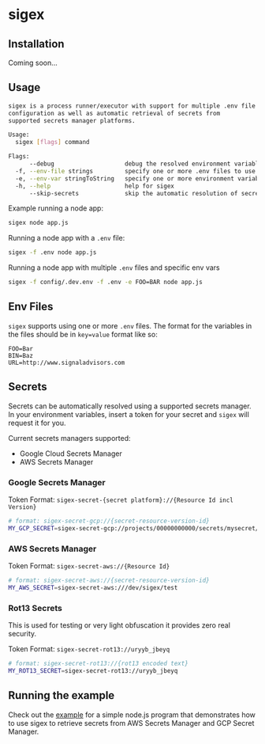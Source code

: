 # sigex

## Installation

Coming soon...

## Usage

```bash
sigex is a process runner/executor with support for multiple .env file
configuration as well as automatic retrieval of secrets from
supported secrets manager platforms.

Usage:
  sigex [flags] command

Flags:
      --debug                    debug the resolved environment variables
  -f, --env-file strings         specify one or more .env files to use
  -e, --env-var stringToString   specify one or more environment variables to use (ex: -e FOO=bar) (default [])
  -h, --help                     help for sigex
      --skip-secrets             skip the automatic resolution of secret values
```

Example running a node app:

```bash
sigex node app.js
```

Running a node app with a `.env` file:

```bash
sigex -f .env node app.js
```

Running a node app with multiple `.env` files and specific env vars

```bash
sigex -f config/.dev.env -f .env -e FOO=BAR node app.js
```

## Env Files

`sigex` supports using one or more `.env` files. The format for the variables in the files should be in `key=value` format like so:

```text
FOO=Bar
BIN=Baz
URL=http://www.signaladvisors.com
```

## Secrets

Secrets can be automatically resolved using a supported secrets manager. In your environment variables, insert a token for your secret and `sigex` will request it for you.

Current secrets managers supported:

- Google Cloud Secrets Manager
- AWS Secrets Manager

### Google Secrets Manager

Token Format: `sigex-secret-{secret platform}://{Resource Id incl Version}`

```bash
# format: sigex-secret-gcp://{secret-resource-version-id}
MY_GCP_SECRET=sigex-secret-gcp://projects/00000000000/secrets/mysecret/versions/latest
```

### AWS Secrets Manager

Token Format: `sigex-secret-aws://{Resource Id}`

```bash
# format: sigex-secret-aws://{secret-resource-version-id}
MY_AWS_SECRET=sigex-secret-aws:///dev/sigex/test
```

### Rot13 Secrets

This is used for testing or very light obfuscation it provides zero real security.

Token Format: `sigex-secret-rot13://uryyb_jbeyq`

```bash
# format: sigex-secret-rot13://{rot13 encoded text}
MY_ROT13_SECRET=sigex-secret-rot13://uryyb_jbeyq
```

## Running the example

Check out the [example](examples/node) for a simple node.js program that
demonstrates how to use sigex to retrieve secrets from AWS Secrets Manager and
GCP Secret Manager.
